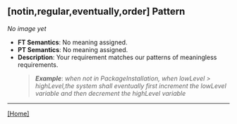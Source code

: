 ## [notin,regular,eventually,order] Pattern
_No image yet_
 * **FT Semantics**: No meaning assigned.
 * **PT Semantics**: No meaning assigned.
 * **Description**: Your requirement matches our patterns of meaningless requirements.
   > **_Example_**: _when not in PackageInstallation,  when lowLevel > highLevel,the system shall eventually first  increment the lowLevel variable and then  decrement the highLevel variable_   
***
[[Home]](../semantics.md)